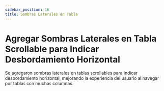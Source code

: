 ```yaml
---
sidebar_position: 16
title: Sombras Laterales en Tabla
---
```


# Agregar Sombras Laterales en Tabla Scrollable para Indicar Desbordamiento Horizontal

Se agregaron sombras laterales en tablas scrollables para indicar desbordamiento horizontal, mejorando la experiencia del usuario al navegar por tablas con muchas columnas.
